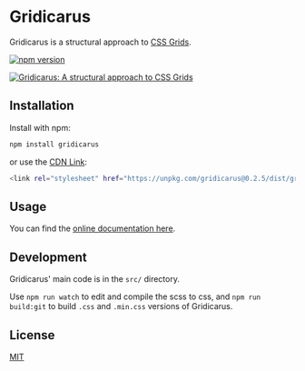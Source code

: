 # Gridicarus

Gridicarus is a structural approach to [CSS Grids](https://www.w3.org/TR/css-grid-1/).

[![npm version](https://badge.fury.io/js/gridicarus.svg)](https://badge.fury.io/js/gridicarus)

<a href="https://kyoto-shift.github.io/gridicarus"><img src="https://raw.githubusercontent.com/kyoto-shift/gridicarus/master/logo.png" alt="Gridicarus: A structural approach to CSS Grids" style="max-width:100%;"></a>

## Installation

Install with npm:  

```sh
npm install gridicarus
```
or use the [CDN Link](https://unpkg.com/gridicarus@0.2.5/dist/gridicarus.min.css):

```sh
<link rel="stylesheet" href="https://unpkg.com/gridicarus@0.2.5/dist/gridicarus.min.css">
```

## Usage

You can find the [online documentation here](https://kyoto-shift.github.io/gridicarus).

## Development

Gridicarus' main code is in the ```src/``` directory.

Use ```npm run watch``` to edit and compile the scss to css, and ```npm run build:git``` to build ```.css``` and ```.min.css``` versions of Gridicarus.

## License

[MIT](LICENSE)
